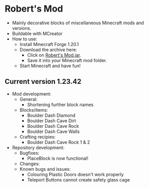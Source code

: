 # Robert's Mod

- Mainly decorative blocks of miscellaneous Minecraft mods and versions.
- Buildable with MCreator
- How to use:
  - Install Minecraft Forge 1.20.1
  - Download the archive here:
    - Click on [Robert's Mod.jar](https://github.com/DerRobert-28/RobertsMod/releases/download/v1.23.42/RobertsMod.jar). 
	- Save it into your Minecraft mod folder.
  - Start Minecraft and have fun!

## Current version 1.23.42

- Mod development:
  - General:
    - Shortening further block names
  - Blocks/items:
  	- Boulder Dash Diamond
  	- Boulder Dash Cave Dirt
  	- Boulder Dash Cave Rock
  	- Boulder Dash Cave Walls
  - Crafting recipies:
  	- Boulder Dash Cave Rock 1 & 2
- Repository development:
  - Bugfixes:
    - PlaceBlock is now functional!
  - Changes:
  - Known bugs and issues:
    - Colouring Plastic Doors doesn't work properly
    - Teleport Buttons cannot create safety glass cage
